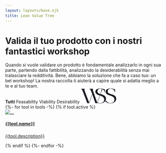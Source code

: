 ```yaml
---
layout: layouts/base.njk
title: Lean Value Tree
---
```


<h1 class="hero">
  Valida il tuo prodotto con i nostri fantastici workshop
</h1>

<div class="row my-5">
  <div class="col-md-7">
  </div>
  <div class="col-md-5">
    Quando si vuole validare un prodotto è fondamentale analizzarlo in ogni sua parte, partendo dalla fattibilità, analizzando la desiderabilità senza mai tralasciare la redditività. Bene, abbiamo la soluzione che fa a caso tuo: un bel workshop! La nostra raccolta ti aiuterà a capire quale si adatta meglio a te e al tuo team.
  </div>
</div>

<div class="py-3 filter-container">
  <b>Tutti</b>
  <span class="ml-3">Feasability</span>
  <span class="ml-3">Viability</span>
  <span class="ml-3">Desirability</span>
  <span class="float-right font-bon-vivant"><img src="/images/logo.svg"></span>
</div>

<div class="pt-5">
<div class="row">
{%- for tool in tools -%}
{% if tool.active %}
<a class="col-md-6 text-black py-2" href="/tools{{tool.url}}">
  <div class="card">
    <img src="https://images.unsplash.com/photo-1585309370118-f40f3fce2f1c?ixlib=rb-1.2.1&ixid=eyJhcHBfaWQiOjEyMDd9&auto=format&fit=crop&w=400&q=50" class="card-img-top" alt="...">
    <div class="card-body">
      <h5 class="card-title">{{tool.name}}</h5>
      <p class="card-text">{{tool.description}}</p>
      <!-- <a href="#" class="btn btn-primary">Go somewhere</a> -->
    </div>
  </div>
</a>
{% endif %}
{%- endfor -%}
</div>
</div>